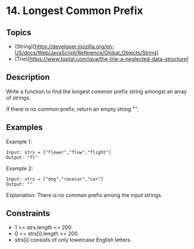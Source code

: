 # 14. Longest Common Prefix

## Topics
- (String)[https://developer.mozilla.org/en-US/docs/Web/JavaScript/Reference/Global_Objects/String]
- (Trie)[https://www.toptal.com/java/the-trie-a-neglected-data-structure]

## Description

Write a function to find the longest common prefix string amongst an array of strings.

If there is no common prefix, return an empty string "".

## Examples

Example 1:
```
Input: strs = ["flower","flow","flight"]
Output: "fl"
```

Example 2:
```
Input: strs = ["dog","racecar","car"]
Output: ""
```
Explanation: There is no common prefix among the input strings.
 
## Constraints

- 1 <= strs.length <= 200
- 0 <= strs[i].length <= 200
- strs[i] consists of only lowercase English letters.